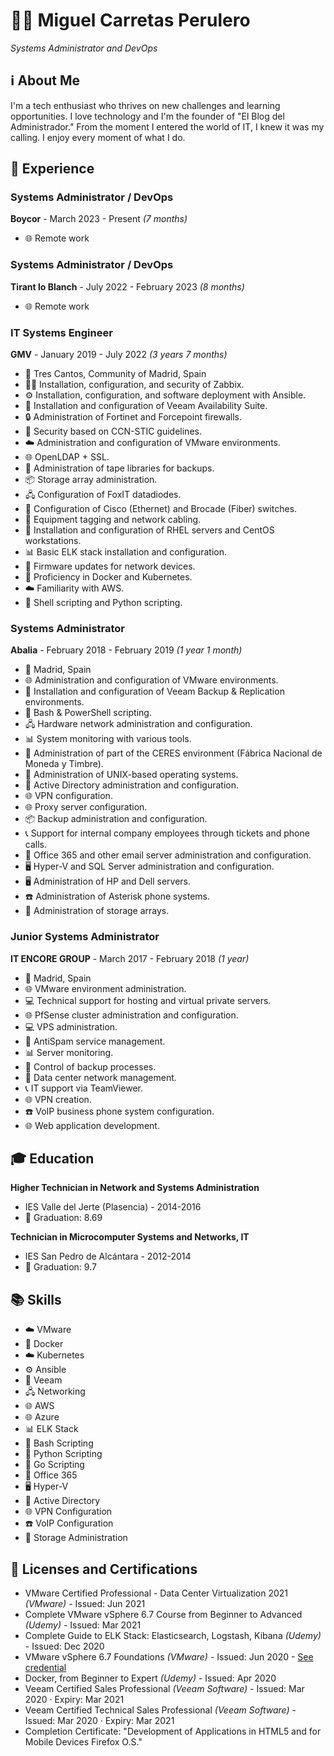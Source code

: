 # 👨‍💻 Miguel Carretas Perulero
*Systems Administrator and DevOps*

## ℹ About Me
I'm a tech enthusiast who thrives on new challenges and learning opportunities. I love technology and I'm the founder of "El Blog del Administrador." From the moment I entered the world of IT, I knew it was my calling. I enjoy every moment of what I do.

## 💼 Experience
### Systems Administrator / DevOps
**Boycor** - March 2023 - Present *(7 months)*
- 🌐 Remote work

### Systems Administrator / DevOps
**Tirant lo Blanch** - July 2022 - February 2023 *(8 months)*
- 🌐 Remote work

### IT Systems Engineer
**GMV** - January 2019 - July 2022 *(3 years 7 months)*
- 📍 Tres Cantos, Community of Madrid, Spain
- 👨‍💻 Installation, configuration, and security of Zabbix.
- ⚙️ Installation, configuration, and software deployment with Ansible.
- 💾 Installation and configuration of Veeam Availability Suite.
- 🔒 Administration of Fortinet and Forcepoint firewalls.
- 📜 Security based on CCN-STIC guidelines.
- ☁️ Administration and configuration of VMware environments.
- 🌐 OpenLDAP + SSL.
- 💽 Administration of tape libraries for backups.
- 📦 Storage array administration.
- 🖧 Configuration of FoxIT datadiodes.
- 🔄 Configuration of Cisco (Ethernet) and Brocade (Fiber) switches.
- 🧵 Equipment tagging and network cabling.
- 🐧 Installation and configuration of RHEL servers and CentOS workstations.
- 📊 Basic ELK stack installation and configuration.
- 📡 Firmware updates for network devices.
- 🐍 Proficiency in Docker and Kubernetes.
- ☁️ Familiarity with AWS.
- 📜 Shell scripting and Python scripting.

### Systems Administrator
**Abalia** - February 2018 - February 2019 *(1 year 1 month)*
- 📍 Madrid, Spain
- 🌐 Administration and configuration of VMware environments.
- 💾 Installation and configuration of Veeam Backup & Replication environments.
- 📜 Bash & PowerShell scripting.
- 🖧 Hardware network administration and configuration.
- 📊 System monitoring with various tools.
- 🏦 Administration of part of the CERES environment (Fábrica Nacional de Moneda y Timbre).
- 🐧 Administration of UNIX-based operating systems.
- 📖 Active Directory administration and configuration.
- 🌐 VPN configuration.
- 🌐 Proxy server configuration.
- 📦 Backup administration and configuration.
- 📞 Support for internal company employees through tickets and phone calls.
- 📧 Office 365 and other email server administration and configuration.
- 🖥️ Hyper-V and SQL Server administration and configuration.
- 🖥️ Administration of HP and Dell servers.
- ☎️ Administration of Asterisk phone systems.
- 💽 Administration of storage arrays.

### Junior Systems Administrator
**IT ENCORE GROUP** - March 2017 - February 2018 *(1 year)*
- 📍 Madrid, Spain
- 🌐 VMware environment administration.
- 💻 Technical support for hosting and virtual private servers.
- 🌐 PfSense cluster administration and configuration.
- 💻 VPS administration.
- 🚫 AntiSpam service management.
- 📊 Server monitoring.
- 🔄 Control of backup processes.
- 🏢 Data center network management.
- 📞 IT support via TeamViewer.
- 🌐 VPN creation.
- ☎️ VoIP business phone system configuration.
- 🌐 Web application development.

## 🎓 Education
**Higher Technician in Network and Systems Administration**
- IES Valle del Jerte (Plasencia) - 2014-2016
- 📜 Graduation: 8.69

**Technician in Microcomputer Systems and Networks, IT**
- IES San Pedro de Alcántara - 2012-2014
- 📜 Graduation: 9.7

## 📚 Skills
- ☁️ VMware
- 🐳 Docker
- ☁️ Kubernetes
- ⚙️ Ansible
- 💾 Veeam
- 🖧 Networking
- 🌐 AWS
- 🌐 Azure
- 📊 ELK Stack
- 📜 Bash Scripting
- 🐍 Python Scripting
- 📜 Go Scripting
- 📧 Office 365
- 🖥️ Hyper-V
- 🏦 Active Directory
- 🌐 VPN Configuration
- ☎️ VoIP Configuration
- 💽 Storage Administration

## 📜 Licenses and Certifications
- VMware Certified Professional - Data Center Virtualization 2021 *(VMware)* - Issued: Jun 2021
- Complete VMware vSphere 6.7 Course from Beginner to Advanced *(Udemy)* - Issued: Mar 2021
- Complete Guide to ELK Stack: Elasticsearch, Logstash, Kibana *(Udemy)* - Issued: Dec 2020
- VMware vSphere 6.7 Foundations *(VMware)* - Issued: Jun 2020 - [See credential](https://www.youracclaim.com/badges/81006068-4fe1-43f8-89fb-4262afb85414/linked_i)
- Docker, from Beginner to Expert *(Udemy)* - Issued: Apr 2020
- Veeam Certified Sales Professional *(Veeam Software)* - Issued: Mar 2020 · Expiry: Mar 2021
- Veeam Certified Technical Sales Professional *(Veeam Software)* - Issued: Mar 2020 · Expiry: Mar 2021
- Completion Certificate: "Development of Applications in HTML5 and for Mobile Devices Firefox O.S."


